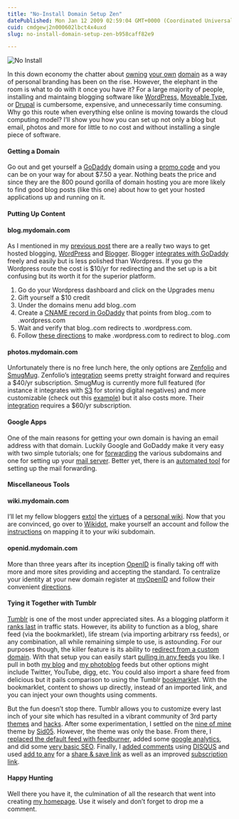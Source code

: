 ```yaml
---
title: "No-Install Domain Setup Zen"
datePublished: Mon Jan 12 2009 02:59:04 GMT+0000 (Coordinated Universal Time)
cuid: cmdgewj2n000602lbct4x4uxd
slug: no-install-domain-setup-zen-b958caff82e9

---
```


![No Install](https://cdn.hashnode.com/res/hashnode/image/upload/v1753302270590/c5b17244-f4fb-42d0-9efc-307270d97b7c.jpeg)

In this down economy the chatter about [owning](http://personalbrandingblog.wordpress.com/2008/12/12/2009-personal-branding-predictions/) [your own](http://personalbrandingblog.wordpress.com/2008/11/12/your-complete-guide-to-domain-name-branding/) [domain](http://www.otiscollier.com/buy-your-name-as-a-domain) as a way of personal branding has been on the rise. However, the elephant in the room is what to do with it once you have it? For a large majority of people, installing and maintaing blogging software like [WordPress](http://wordpress.org/), [Moveable Type](http://www.movabletype.com/), or [Drupal](http://drupal.org/) is cumbersome, expensive, and unnecessarily time consuming. Why go this route when everything else online is moving towards the cloud computing model? I’ll show you how you can set up not only a blog but email, photos and more for little to no cost and without installing a single piece of software.

#### Getting a Domain

Go out and get yourself a [GoDaddy](http://www.godaddy.com/) domain using a [promo code](http://www.retailmenot.com/view/godaddy.com) and you can be on your way for about $7.50 a year. Nothing beats the price and since they are the 800 pound gorilla of domain hosting you are more likely to find good blog posts (like this one) about how to get your hosted applications up and running on it.

#### Putting Up Content

#### blog.mydomain.com

As I mentioned in my [previous post](http://blog.bdarfler.com/2008/12/30/this-web-20-life/) there are a really two ways to get hosted blogging, [WordPress](http://wordpress.com/) and [Blogger](http://www.blogger.com/). Blogger [integrates with GoDaddy](http://help.blogger.com/bin/answer.py?hl=en&answer=58317#godaddy) freely and easily but is less polished than Wordpress. If you go the Wordpress route the cost is $10/yr for redirecting and the set up is a bit confusing but its worth it for the superior platform.

1.  Go do your Wordpress dashboard and click on the Upgrades menu
2.  Gift yourself a $10 credit
3.  Under the domains menu add blog.<your-domain>.com
4.  Create a [CNAME record in GoDaddy](http://help.godaddy.com/article/679) that points from blog.<your-domain>.com to <your-blog>.wordpress.com
5.  Wait and verify that blog.<your-domain>.com redirects to <your-blog>.wordpress.com.
6.  Follow [these directions](http://faq.wordpress.com/2007/09/09/can-i-redirect-my-blog/) to make <your-blog>.wordpress.com to redirect to blog.<your-domain>.com

#### photos.mydomain.com

Unfortunately there is no free lunch here, the only options are [Zenfolio](http://www.zenfolio.com) and [SmugMug](http://smugmug.com/). Zenfolio’s [integration](http://www.zenfolio.com/zf/help/?topic=preferences/custom-domain) seems pretty straight forward and requires a $40/yr subscription. SmugMug is currently more full featured (for instance it integrates with [S3](http://aws.amazon.com/s3/) for storing digital negatives) and more customizable (check out this [example](http://andydemo.smugmug.com/)) but it also costs more. Their [integration](http://wiki.smugmug.net/display/SmugMug/GoDaddy+CNAME+Setup) requires a $60/yr subscription.

#### **Google Apps**

One of the main reasons for getting your own domain is having an email address with that domain. Luckily Google and GoDaddy make it very easy with two simple tutorials; one for [forwarding](http://www.google.com/support/a/bin/answer.py?hl=en&answer=47610) the various subdomains and one for setting up your [mail server](http://www.google.com/support/a/bin/answer.py?hl=en&answer=33353). Better yet, there is an [automated tool](https://www.godaddy.com/gdshop/google/gmail_login.asp) for setting up the mail forwarding.

#### Miscellaneous Tools

#### wiki.mydomain.com

I’ll let my fellow bloggers [extol](http://www.lifehack.org/articles/technology/the-quick-dirty-guide-to-personal-wikis.html) the [virtues](http://www.lifehack.org/articles/technology/advice-for-students-use-a-wiki-for-better-note-taking.html) of a [personal wiki](http://eriwen.com/tools/wikify-yourself/). Now that you are convinced, go over to [Wikidot,](http://www.wikidot.com/) make yourself an account and follow the [instructions](http://community.wikidot.com/howto:set-up-a-custom-domain) on mapping it to your wiki subdomain.

#### openid.mydomain.com

More than three years after its inception [OpenID](http://en.wikipedia.org/wiki/OpenID) is finally taking off with more and more sites providing and accepting the standard. To centralize your identity at your new domain register at [myOpenID](https://www.myopenid.com/) and follow their convenient [directions](https://www.myopenid.com/product_domains).

#### Tying it Together with Tumblr

[Tumblr](http://www.tumblr.com) is one of the most under appreciated sites. As a blogging platform it [ranks last](http://widgets.alexa.com/traffic/graph/?r=6m&y=t&z=1&h=300&w=470&c=1&u%5B%5D=tumblr.com&u%5B%5D=vox.com&u%5B%5D=livejournal.com&u%5B%5D=typepad.com&x=2009-01-14T02%3A15%3A23.000Z&check=www.alexa.com&signature=992cbPOScaG2TrvrgM5kftJfABg%3D) in traffic stats. However, its ability to function as a blog, share feed (via the bookmarklet), life stream (via importing arbitrary rss feeds), or any combination, all while remaining simple to use, is astounding. For our purposes though, the killer feature is its ability to [redirect from a custom domain](http://www.tumblr.com/docs/custom_domains). With that setup you can easily start [pulling in any feeds](http://www.tumblr.com/docs/feeds) you like. I pull in both [my blog](http://blog.bdarfler.com) and [my photoblog](http://photoblog.bdarfler.com) feeds but other options might include Twitter, YouTube, digg, etc. You could also import a share feed from delicious but it pails comparison to using the Tumblr [bookmarkle](http://www.tumblr.com/goodies)t. With the bookmarklet, content to shows up directly, instead of an imported link, and you can inject your own thoughts using comments.

But the fun doesn’t stop there. Tumblr allows you to customize every last inch of your site which has resulted in a vibrant community of 3rd party [themes](http://customthemes.tumblr.com/) and [hacks](http://hacks.tumblr.com/). After some experimentation, I settled on the [nine of mine](http://nineofmine.tumblr.com/) theme by [Sid05](http://sid05.tumblr.com/). However, the theme was only the base. From there, I [replaced the default feed with feedburner](http://hacks.tumblr.com/post/67283461/feedburner-for-tumblr), added some [google analytics](http://www.tumblr.com/docs/google_analytics), and did some [very basic SEO](http://joshauerbach.com/post/62067190/kortina-very-simple-tumblr-seo-better-page). Finally, I [added comments](http://hacks.tumblr.com/post/35662700/more-details-on-how-to-add-comments-to-tumblr) using [DISQUS](http://www.disqus.com/) and used [add to any](http://www.addtoany.com/) for a [share & save link](http://www.addtoany.com/buttons/for/tumblr) as well as an improved [subscription link](http://www.addtoany.com/buttons/subscribe).

#### Happy Hunting

Well there you have it, the culmination of all the research that went into creating [my homepage](http://www.bdarfler.com). Use it wisely and don’t forget to drop me a comment.
